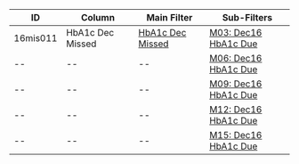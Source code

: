 ID | Column | Main Filter | Sub-Filters | 
-- | ------ | -------| -----------|
16mis011| HbA1c Dec Missed | [HbA1c Dec Missed](https://github.com/johnnybender/adastandards2017/blob/master/recommendations/rec001.md) | [M03: Dec16 HbA1c Due](https://github.com/johnnybender/adastandards2017/blob/master/recommendations/rec001.md)| 
-- |-- |-- |[M06: Dec16 HbA1c Due](https://github.com/johnnybender/adastandards2017/blob/master/recommendations/rec001.md)|
-- |-- |-- |[M09: Dec16 HbA1c Due](https://github.com/johnnybender/adastandards2017/blob/master/recommendations/rec001.md)| 
-- |-- |-- |[M12: Dec16 HbA1c Due](https://github.com/johnnybender/adastandards2017/blob/master/recommendations/rec001.md)|
-- |-- |-- |[M15: Dec16 HbA1c Due](https://github.com/johnnybender/adastandards2017/blob/master/recommendations/rec001.md)|
